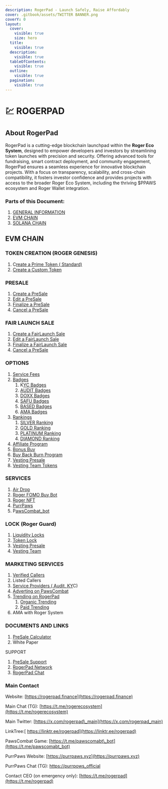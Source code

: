 ```yaml
---
description: RogerPad - Launch Safely, Raise Affordably
cover: .gitbook/assets/TWITTER BANNER.png
coverY: 0
layout:
  cover:
    visible: true
    size: hero
  title:
    visible: true
  description:
    visible: true
  tableOfContents:
    visible: true
  outline:
    visible: true
  pagination:
    visible: true
---
```


# 💹 ROGERPAD

## About RogerPad

RogerPad is a cutting-edge blockchain launchpad within the **Roger Eco System**, designed to empower developers and investors by streamlining token launches with precision and security. Offering advanced tools for fundraising, smart contract deployment, and community engagement, RogerPad ensures a seamless experience for innovative blockchain projects. With a focus on transparency, scalability, and cross-chain compatibility, it fosters investor confidence and provides projects with access to the broader Roger Eco System, including the thriving $PPAWS ecosystem and Roger Wallet integration.

### Parts of this Document:

1. [GENERAL INFORMATION](./)
2. [EVM CHAIN](https://app.gitbook.com/s/im4IjNu3KpYpP5kpRw9o/evm-chains/roger-pad-evm-chains)
3. [SOLANA CHAIN](https://app.gitbook.com/o/K8SbUov0wU225b5zq22k/s/2tqbPa3m9HBIWVFa5iz7/)

## EVM CHAIN

### TOKEN CREATION (ROGER GENESIS)

1. C[reate a Prime Token ( Standard)](https://docs.rogerpad.finance/rogerpad-evm-chain/roger-genesis-evm-chain/roger-genesis-evm/type-of-contracts/prime-token-evm)
2. [Create a Custom Token](https://docs.rogerpad.finance/rogerpad-evm-chain/roger-genesis-evm-chain/roger-genesis-evm/type-of-contracts/apex-token-evm)

### PRESALE

1. [Create a PreSale](https://docs.rogerpad.finance/rogerpad-evm-chain/step-2-create-a-pool-on-evm/presale)
2. [Edit a PreSale ](https://docs.rogerpad.finance/developers-corner/add-on-services/editing-a-sales-pool-by-developers)
3. [Finalize a PreSale](https://docs.rogerpad.finance/rogerpad-evm-chain/step-4-finalizing-and-launching-on-evm/finalizing-a-pool)
4. [Cancel a PreSale](https://docs.rogerpad.finance/rogerpad-evm-chain/step-4-finalizing-and-launching-on-evm/cancelling-a-pool-by-dev)

### FAIR LAUNCH SALE

1. [Create a FairLaunch Sale](https://docs.rogerpad.finance/rogerpad-evm-chain/step-2-create-a-pool-on-evm/fairlaunch)
2. [Edit a FairLaunch Sale](https://docs.rogerpad.finance/developers-corner/add-on-services/editing-a-sales-pool-by-developers)
3. [Finalize a FairLaunch Sale](https://docs.rogerpad.finance/rogerpad-evm-chain/step-4-finalizing-and-launching-on-evm/finalizing-a-pool)
4. [Cancel a PreSale](https://docs.rogerpad.finance/rogerpad-evm-chain/step-4-finalizing-and-launching-on-evm/cancelling-a-pool-by-dev)

### OPTIONS

1. [Service Fees](https://docs.rogerpad.finance/srvice-fees/service-fees)
2. [Badges](https://docs.rogerpad.finance/badges/badges)
   1. K[YC Badges](https://docs.rogerpad.finance/badges/badges/kyc-badge)&#x20;
   2. [AUDIT Badges](https://docs.rogerpad.finance/badges/badges/audit-badge)
   3. [DOXX Badges](https://docs.rogerpad.finance/badges/badges/doxx-badge)
   4. [SAFU Badges](https://docs.rogerpad.finance/badges/badges/safu-badge)
   5. [BASED Badges](https://docs.rogerpad.finance/badges/badges/based-badge)
   6. [AMA Badges](https://docs.rogerpad.finance/badges/badges/ama-badge)
3. [Rankings](https://docs.rogerpad.finance/rankings/rankings/project-rankings)
   1. [SILVER Ranking](https://docs.rogerpad.finance/rankings/rankings/project-rankings/silver-ranking)
   2. [GOLD Ranking](https://docs.rogerpad.finance/rankings/rankings/project-rankings/gold-ranking)
   3. [PLATINUM Ranking](https://docs.rogerpad.finance/rankings/rankings/project-rankings/platinum-ranking)
   4. [DIAMOND Ranking](https://docs.rogerpad.finance/rankings/rankings/project-rankings/diamond-ranking)
4. [Affiliate Program](https://docs.rogerpad.finance/investors-corner/investors-corner/affiliate-program)
5. [Bonus Buy](https://docs.rogerpad.finance/developers-corner/unlock-your-projects-potential/sales-options/bonus-sales-program)
6. [Buy Back Burn Program](https://docs.rogerpad.finance/developers-corner/unlock-your-projects-potential/sales-options/buy-back-and-burn-program)
7. [Vesting Presale](https://docs.rogerpad.finance/developers-corner/unlock-your-projects-potential/sales-options/presale-vesting-program)
8. [Vesting Team Tokens](https://docs.rogerpad.finance/developers-corner/unlock-your-projects-potential/sales-options/team-vesting)

### SERVICES

1. [Air Drop](https://docs.rogerpad.finance/developers-corner/add-on-services/roger-air-drop)
2. [Roger FOMO Buy Bot](https://docs.rogerpad.finance/rogerfomobot/rogerfomobot)
3. [Roger NFT](https://docs.rogerpad.finance/roger-nft/roger-nft)
4. [PurrPaws ](https://docs.pawscombat.xyz/)
5. P[awsCombat\_bot](https://docs.pawscombat.xyz/pawscombat/paws-combat)

### LOCK (Roger Guard)

1. [Liquidity Locks](https://docs.rogerpad.finance/rogerpad-evm-chain/roger-guard-evm-chain/roger-guard-evm/lp-token-locking-evm)
2. [Token Lock](https://docs.rogerpad.finance/rogerpad-evm-chain/roger-guard-evm-chain/roger-guard-evm/lp-token-locking-evm)
3. [Vesting Presale](https://docs.rogerpad.finance/developers-corner/unlock-your-projects-potential/sales-options/presale-vesting-program)
4. [Vesting Team ](https://docs.rogerpad.finance/developers-corner/unlock-your-projects-potential/sales-options/team-vesting)

### MARKETING SERVICES

1. [Verified Callers](https://docs.rogerpad.finance/partners/marketing-partners/verified-marketers)
2. Listed Callers
3. [Service Providers ( Audit, KY](https://docs.rogerpad.finance/partners/marketing-partners/service-providers)C)
4. [Adverting on PawsCombat](https://docs.pawscombat.xyz/pawscombat/advertise)
5. [Trending on RogerPad](https://docs.rogerpad.finance/developers-corner/trending-services)
   1. [Organic Trending](https://docs.rogerpad.finance/developers-corner/trending-services/organic-trending)
   2. [Paid Trending](https://docs.rogerpad.finance/developers-corner/trending-services/paid-trending)
6. AMA with Roger System

### DOCUMENTS AND LINKS&#x20;

1. [PreSale Calculator](https://docs.rogerpad.finance/help-center/presale-calculator)
2. White Paper

SUPPORT

1. [PreSale Support](https://t.me/presale_support)
2. [RogerPad Network](https://rogerpad_network)
3. [RogerPad Chat](https://t.me/roger_call)

### Main Contact

Website: [https://rogerpad.finance](https://rogerpad.finance)

Main Chat (TG): [https://t.me/rogerecosystem](https://t.me/rogerecosystem)

Main Twitter: [https://x.com/rogerpad\_main](https://x.com/rogerpad_main)

LinkTree:[ https://linktr.ee/rogerpad](https://linktr.ee/rogerpad)

PawsCombat Game: [https://t.me/pawscomabt\_bot](https://t.me/pawscomabt_bot)

PurrPaws Website: [https://purrpaws.xyz](https://purrpaws.xyz)

PurrPaws Chat (TG): [https://purrpows\_official](https://purrpows_official)

Contact CEO (on emergency only): [https://t.me/rogerpad](https://t.me/rogerpad)

